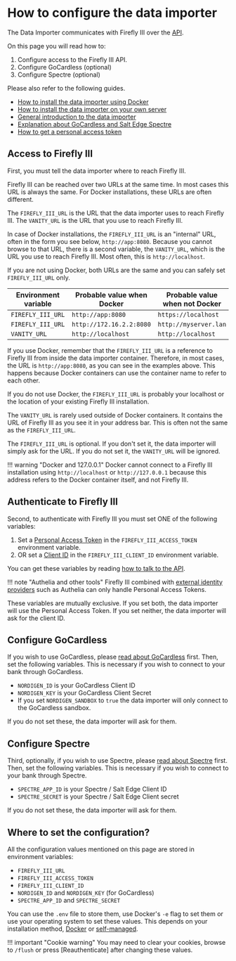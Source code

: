 # How to configure the data importer

The Data Importer communicates with Firefly III over the [API](../../references/firefly-iii/api/index.md). 

On this page you will read how to:

1. Configure access to the Firefly III API.
2. Configure GoCardless (optional)
3. Configure Spectre (optional)

Please also refer to the following guides.

- [How to install the data importer using Docker](installation/docker.md)
- [How to install the data importer on your own server](installation/self-managed.md)
- [General introduction to the data importer](../../explanation/data-importer/about/introduction.md)
- [Explanation about GoCardless and Salt Edge Spectre](../../explanation/data-importer/about/gocardless-salt-edge.md)
- [How to get a personal access token](../../how-to/firefly-iii/features/api.md)

## Access to Firefly III

First, you must tell the data importer where to reach Firefly III.

Firefly III can be reached over two URLs at the same time. In most cases this URL is always the same. For Docker installations, these URLs are often different.

The `FIREFLY_III_URL` is the URL that the data importer uses to reach Firefly III. The `VANITY_URL` is the URL that you use to reach Firefly III.

In case of Docker installations, the `FIREFLY_III_URL` is an "internal" URL, often in the form you see below, `http://app:8080`. Because you cannot browse to that URL, there is a second variable, the `VANITY_URL`, which is the URL you use to reach Firefly III. Most often, this is `http://localhost`.

If you are not using Docker, both URLs are the same and you can safely set `FIREFLY_III_URL` only.

| Environment variable | Probable value when Docker | Probable value when not Docker |
|----------------------|----------------------------|--------------------------------|
| `FIREFLY_III_URL`    | `http://app:8080`          | `https://localhost`            |
| `FIREFLY_III_URL`    | `http://172.16.2.2:8080`   | `http://myserver.lan`          |
| `VANITY_URL`         | `http://localhost`         | `http://localhost`             |

If you use Docker, remember that the `FIREFLY_III_URL` is a reference to Firefly III from inside the data importer container. Therefore, in most cases, the URL is `http://app:8080`, as you can see in the examples above. This happens because Docker containers can use the container name to refer to each other.

If you do not use Docker, the `FIREFLY_III_URL` is probably your localhost or the location of your existing Firefly III installation.

The `VANITY_URL` is rarely used outside of Docker containers. It contains the URL of Firefly III as you see it in your address bar. This is often not the same as the `FIREFLY_III_URL`.

The `FIREFLY_III_URL` is optional. If you don't set it, the data importer will simply ask for the URL. If you do not set it, the `VANITY_URL` will be ignored.

!!! warning "Docker and 127.0.0.1"
    Docker cannot connect to a Firefly III installation using `http://localhost` or `http://127.0.0.1` because this address refers to the Docker container itself, and not Firefly III.

## Authenticate to Firefly III

Second, to authenticate with Firefly III you must set ONE of the following variables:

1. Set a [Personal Access Token](../firefly-iii/features/api.md) in the `FIREFLY_III_ACCESS_TOKEN` environment variable.
2. OR set a [Client ID](../firefly-iii/features/api.md) in the `FIREFLY_III_CLIENT_ID` environment variable.

You can get these variables by reading [how to talk to the API](../firefly-iii/features/api.md).

!!! note "Authelia and other tools"
    Firefly III combined with [external identity providers](../../how-to/firefly-iii/advanced/authentication.md) such as Authelia can only handle Personal Access Tokens.

These variables are mutually exclusive. If you set both, the data importer will use the Personal Access Token. If you set neither, the data importer will ask for the client ID.

## Configure GoCardless

If you wish to use GoCardless, please [read about GoCardless](../../explanation/data-importer/about/gocardless-salt-edge.md) first. Then, set the following variables. This is necessary if you wish to connect to your bank through GoCardless.

* `NORDIGEN_ID` is your GoCardless Client ID
* `NORDIGEN_KEY` is your GoCardless Client Secret
* If you set `NORDIGEN_SANDBOX` to `true` the data importer will only connect to the GoCardless sandbox.

If you do not set these, the data importer will ask for them.

## Configure Spectre

Third, optionally, if you wish to use Spectre, please [read about Spectre](../../explanation/data-importer/about/gocardless-salt-edge.md) first. Then, set the following variables. This is necessary if you wish to connect to your bank through Spectre.

* `SPECTRE_APP_ID` is your Spectre / Salt Edge Client ID
* `SPECTRE_SECRET` is your Spectre / Salt Edge Client secret

If you do not set these, the data importer will ask for them.

## Where to set the configuration?

All the configuration values mentioned on this page are stored in environment variables:

* `FIREFLY_III_URL`
* `FIREFLY_III_ACCESS_TOKEN`
* `FIREFLY_III_CLIENT_ID`
* `NORDIGEN_ID` and `NORDIGEN_KEY` (for GoCardless)
* `SPECTRE_APP_ID` and `SPECTRE_SECRET`

You can use the `.env` file to store them, use Docker's `-e` flag to set them or use your operating system to set these values. This depends on your installation method, [Docker](installation/docker.md) or [self-managed](installation/self-managed.md).

!!! important "Cookie warning"
    You may need to clear your cookies, browse to `/flush` or press \[Reauthenticate\] after changing these values.
